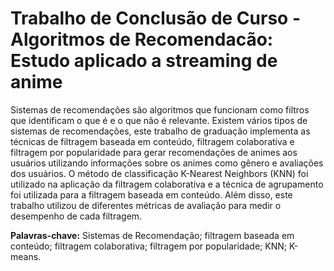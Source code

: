 # Trabalho de Conclusão de Curso - Algoritmos de Recomendacão: Estudo aplicado a streaming de anime

Sistemas de recomendações são algoritmos que funcionam como filtros que identificam o que é e o que não é relevante. Existem vários tipos de sistemas de recomendações, este trabalho de graduação implementa as técnicas de filtragem baseada em conteúdo, filtragem colaborativa e filtragem por popularidade para gerar recomendações de animes aos usuários utilizando informações sobre os animes como gênero e avaliações dos usuários. O método de classificação K-Nearest Neighbors (KNN) foi utilizado na aplicação da filtragem colaborativa e a técnica de agrupamento foi utilizada para a filtragem baseada em conteúdo. Além disso, este trabalho utilizou de diferentes métricas de avaliação para medir o desempenho de cada filtragem.


 
**Palavras-chave:** Sistemas de Recomendação; filtragem baseada em conteúdo; filtragem colaborativa; filtragem por popularidade; KNN; K-means.
